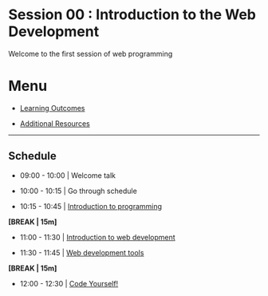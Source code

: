 # Session 00 : Introduction to the Web Development

Welcome to the first session of web programming

# Menu

- [Learning Outcomes](./learning-outcomes.md)

- [Additional Resources](./resources.md)

--------------------------------------------------------------------------------

## Schedule

- 09:00 - 10:00 | Welcome talk

- 10:00 - 10:15 | Go through schedule

- 10:15 - 10:45 | [Introduction to programming](./programming.md)

**[BREAK | 15m]**

- 11:00 - 11:30 | [Introduction to web development](./web-intro.md)

- 11:30 - 11:45 | [Web development tools](./webdev-tools.md)

**[BREAK | 15m]**

- 12:00 - 12:30 | [Code Yourself!](./intro-to-web.md)


